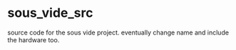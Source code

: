 # sous_vide_src
source code for the sous vide project. eventually change name and include the hardware too.
